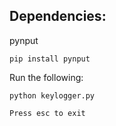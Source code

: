 ## Dependencies:

pynput
```
pip install pynput
```


Run the following:

    python keylogger.py
    
    Press esc to exit

